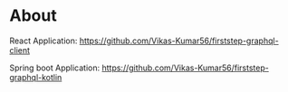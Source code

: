 # About

React Application:  https://github.com/Vikas-Kumar56/firststep-graphql-client

Spring boot Application:  https://github.com/Vikas-Kumar56/firststep-graphql-kotlin

